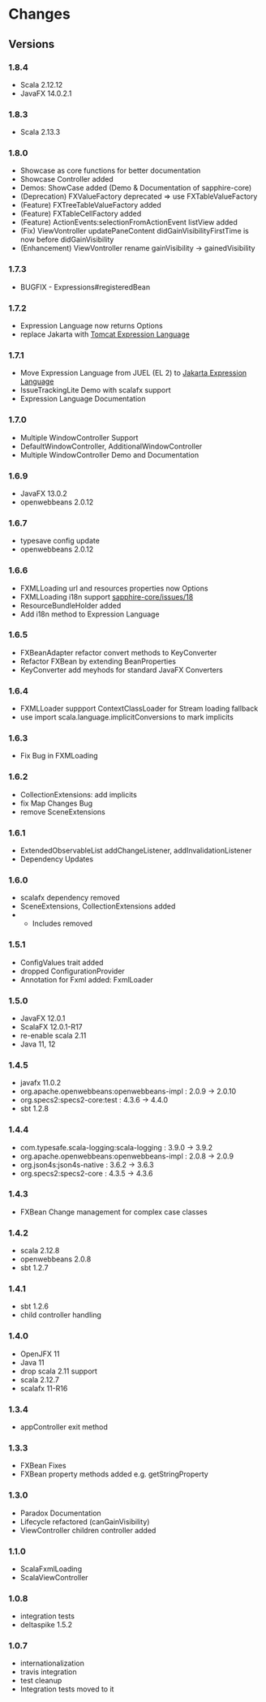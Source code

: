# Changes

## Versions

### 1.8.4
* Scala 2.12.12
* JavaFX 14.0.2.1

### 1.8.3
* Scala 2.13.3

### 1.8.0
* Showcase as core functions for better documentation
* Showcase Controller added
* Demos: ShowCase added (Demo & Documentation of sapphire-core)
* (Deprecation) FXValueFactory deprecated => use FXTableValueFactory
* (Feature) FXTreeTableValueFactory added
* (Feature) FXTableCellFactory added
* (Feature) ActionEvents:selectionFromActionEvent listView added
* (Fix) ViewVontroller updatePaneContent  didGainVisibilityFirstTime is now before didGainVisibility
* (Enhancement) ViewVontroller rename gainVisibility -> gainedVisibility

### 1.7.3
* BUGFIX - Expressions#registeredBean

### 1.7.2
* Expression Language now returns Options
* replace Jakarta with [Tomcat Expression Language](https://tomcat.apache.org/tomcat-8.0-doc/elapi/index.html)

### 1.7.1
* Move Expression Language from JUEL (EL 2) to [Jakarta Expression Language](https://github.com/eclipse-ee4j/el-ri)
* IssueTrackingLite Demo with scalafx support
* Expression Language Documentation

### 1.7.0
* Multiple WindowController Support
* DefaultWindowController, AdditionalWindowController
* Multiple WindowController Demo and Documentation

### 1.6.9
* JavaFX 13.0.2
* openwebbeans 2.0.12

### 1.6.7
* typesave config update
* openwebbeans 2.0.12

### 1.6.6
* FXMLLoading url and resources properties now Options
* FXMLLoading i18n support [sapphire-core/issues/18](https://github.com/sfxcode/sapphire-core/issues/18)
* ResourceBundleHolder added
* Add i18n method to Expression Language

### 1.6.5
* FXBeanAdapter refactor convert methods to KeyConverter
* Refactor FXBean by extending BeanProperties
* KeyConverter add meyhods for standard JavaFX Converters

### 1.6.4
* FXMLLoader suppport ContextClassLoader for Stream loading fallback
* use import scala.language.implicitConversions to mark implicits

### 1.6.3
* Fix Bug in FXMLoading

### 1.6.2
* CollectionExtensions: add implicits
* fix Map Changes Bug
* remove SceneExtensions

### 1.6.1
* ExtendedObservableList addChangeListener, addInvalidationListener
* Dependency Updates

### 1.6.0
* scalafx dependency removed
* SceneExtensions, CollectionExtensions added
* * Includes removed

### 1.5.1
* ConfigValues trait added
* dropped ConfigurationProvider
* Annotation for Fxml added: FxmlLoader

### 1.5.0
* JavaFX 12.0.1
* ScalaFX 12.0.1-R17
* re-enable scala 2.11
* Java 11, 12

### 1.4.5
* javafx 11.0.2
* org.apache.openwebbeans:openwebbeans-impl : 2.0.9 -> 2.0.10
* org.specs2:specs2-core:test               : 4.3.6 -> 4.4.0
* sbt 1.2.8


### 1.4.4

* com.typesafe.scala-logging:scala-logging  : 3.9.0 -> 3.9.2
* org.apache.openwebbeans:openwebbeans-impl : 2.0.8 -> 2.0.9
* org.json4s:json4s-native                  : 3.6.2 -> 3.6.3
* org.specs2:specs2-core                    : 4.3.5 -> 4.3.6

### 1.4.3
* FXBean Change management for complex case classes

### 1.4.2
* scala 2.12.8
* openwebbeans 2.0.8
* sbt 1.2.7

### 1.4.1
* sbt 1.2.6
* child controller handling

### 1.4.0
* OpenJFX 11
* Java 11
* drop scala 2.11 support
* scala 2.12.7
* scalafx 11-R16

### 1.3.4

* appController exit method


### 1.3.3

* FXBean Fixes
* FXBean property methods added e.g. getStringProperty


### 1.3.0

* Paradox Documentation
* Lifecycle refactored (canGainVisibility)
* ViewController children controller added


### 1.1.0

* ScalaFxmlLoading
* ScalaViewController

### 1.0.8

* integration tests
* deltaspike 1.5.2

### 1.0.7

* internationalization
* travis integration
* test cleanup
* Integration tests moved to it

